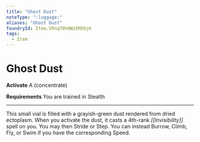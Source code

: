 ```yaml
---
title: "Ghost Dust"
noteType: ":luggage:"
aliases: "Ghost Dust"
foundryId: Item.VRnqT0h0WzEMXbjK
tags:
  - Item
---
```


# Ghost Dust

**Activate** A (concentrate)

**Requirements** You are trained in Stealth

* * *

This small vial is filled with a grayish-green dust rendered from dried ectoplasm. When you activate the dust, it casts a 4th-rank _[[Invisibility]]_ spell on you. You may then Stride or Step. You can instead Burrow, Climb, Fly, or Swim if you have the corresponding Speed.
